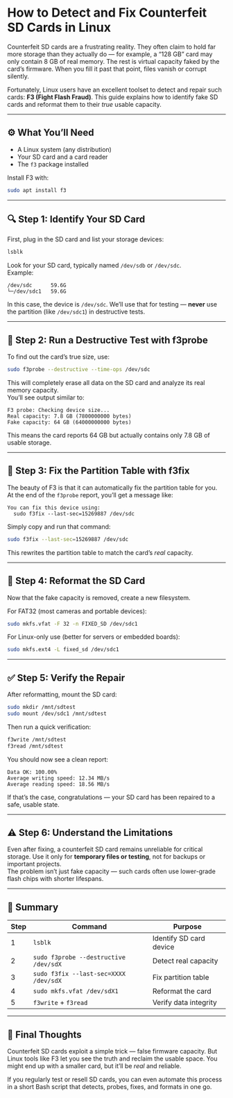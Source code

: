 # How to Detect and Fix Counterfeit SD Cards in Linux

Counterfeit SD cards are a frustrating reality. They often claim to hold far more storage than they actually do — for example, a “128 GB” card may only contain 8 GB of real memory. The rest is virtual capacity faked by the card’s firmware. When you fill it past that point, files vanish or corrupt silently.

Fortunately, Linux users have an excellent toolset to detect and repair such cards: **F3 (Fight Flash Fraud)**. This guide explains how to identify fake SD cards and reformat them to their *true* usable capacity.

---

## ⚙️ What You’ll Need

- A Linux system (any distribution)
- Your SD card and a card reader
- The `f3` package installed

Install F3 with:
```bash
sudo apt install f3
```

---

## 🔍 Step 1: Identify Your SD Card

First, plug in the SD card and list your storage devices:
```bash
lsblk
```

Look for your SD card, typically named `/dev/sdb` or `/dev/sdc`.  
Example:
```
/dev/sdc      59.6G
└─/dev/sdc1   59.6G
```

In this case, the device is `/dev/sdc`. We’ll use that for testing — **never** use the partition (like `/dev/sdc1`) in destructive tests.

---

## 🧪 Step 2: Run a Destructive Test with f3probe

To find out the card’s true size, use:
```bash
sudo f3probe --destructive --time-ops /dev/sdc
```

This will completely erase all data on the SD card and analyze its real memory capacity.  
You’ll see output similar to:

```
F3 probe: Checking device size...
Real capacity: 7.8 GB (7800000000 bytes)
Fake capacity: 64 GB (64000000000 bytes)
```

This means the card reports 64 GB but actually contains only 7.8 GB of usable storage.

---

## 🧰 Step 3: Fix the Partition Table with f3fix

The beauty of F3 is that it can automatically fix the partition table for you.  
At the end of the `f3probe` report, you’ll get a message like:

```
You can fix this device using:
  sudo f3fix --last-sec=15269887 /dev/sdc
```

Simply copy and run that command:
```bash
sudo f3fix --last-sec=15269887 /dev/sdc
```

This rewrites the partition table to match the card’s *real* capacity.

---

## 🧹 Step 4: Reformat the SD Card

Now that the fake capacity is removed, create a new filesystem.

For FAT32 (most cameras and portable devices):
```bash
sudo mkfs.vfat -F 32 -n FIXED_SD /dev/sdc1
```

For Linux-only use (better for servers or embedded boards):
```bash
sudo mkfs.ext4 -L fixed_sd /dev/sdc1
```

---

## ✅ Step 5: Verify the Repair

After reformatting, mount the SD card:
```bash
sudo mkdir /mnt/sdtest
sudo mount /dev/sdc1 /mnt/sdtest
```

Then run a quick verification:
```bash
f3write /mnt/sdtest
f3read /mnt/sdtest
```

You should now see a clean report:
```
Data OK: 100.00%
Average writing speed: 12.34 MB/s
Average reading speed: 18.56 MB/s
```

If that’s the case, congratulations — your SD card has been repaired to a safe, usable state.

---

## ⚠️ Step 6: Understand the Limitations

Even after fixing, a counterfeit SD card remains unreliable for critical storage. Use it only for **temporary files or testing**, not for backups or important projects.  
The problem isn’t just fake capacity — such cards often use lower-grade flash chips with shorter lifespans.

---

## 🧩 Summary

| Step | Command | Purpose |
|------|----------|----------|
| 1 | `lsblk` | Identify SD card device |
| 2 | `sudo f3probe --destructive /dev/sdX` | Detect real capacity |
| 3 | `sudo f3fix --last-sec=XXXX /dev/sdX` | Fix partition table |
| 4 | `sudo mkfs.vfat /dev/sdX1` | Reformat the card |
| 5 | `f3write` + `f3read` | Verify data integrity |

---

## 🧠 Final Thoughts

Counterfeit SD cards exploit a simple trick — false firmware capacity. But Linux tools like F3 let you see the truth and reclaim the usable space. You might end up with a smaller card, but it’ll be *real* and reliable.

If you regularly test or resell SD cards, you can even automate this process in a short Bash script that detects, probes, fixes, and formats in one go.
